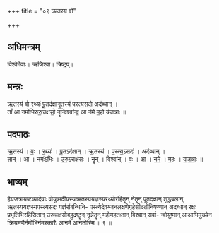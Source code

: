 +++
title = "०९ ऋतस्य वो"

+++
## अधिमन्त्रम्
विश्वेदेवाः। ऋजिश्वा। त्रिष्टुप्।

## मन्त्रः
ऋ॒तस्य॑ वो र॒थ्यः॑ पू॒तद॑क्षानृ॒तस्य॑ पस्त्य॒सदो॒ अद॑ब्धान् ।  
ताँ आ नमो॑भिरुरु॒चक्ष॑सो॒ नॄन्विश्वा॑न्व॒ आ न॑मे म॒हो य॑जत्राः ॥

## पदपाठः
ऋ॒तस्य॑ । वः॒ । र॒थ्यः॑ । पू॒तऽद॑क्षान् । ऋ॒तस्य॑ । प॒स्त्य॒ऽसदः॑ । अद॑ब्धान् ।  
तान् । आ । नमः॑ऽभिः । उ॒रु॒ऽचक्ष॑सः । नॄन् । विश्वा॑न् । वः॒ । आ । न॒मे॒ । म॒हः । य॒ज॒त्राः॒ ॥

## भाष्यम्
हेयजत्रायष्टव्यादेवाः वोयुष्मदीयस्यऋतस्ययज्ञस्यरथ्योरंहितॄन् नेतॄन् पूतदक्षान् शुद्धबलान् ऋतस्ययज्ञस्यपस्त्यसदः यज्ञंसंबन्धिनि- पस्त्येदेवय्जनलक्षणेगृहेसीदतोनिषण्णान् अदब्धान् रक्षः प्रभृतिभिरहिंसितान् उरुचक्षसोबहुद्रष्टॄन् नृन्नेतॄन् महोमहतःतान् विश्वान् सर्वा- न्वोयुष्मान् आआभिमुख्येन क्रियमणैर्नमोभिर्नमस्कारैः आनमे आनतोस्मि ॥ ९ ॥